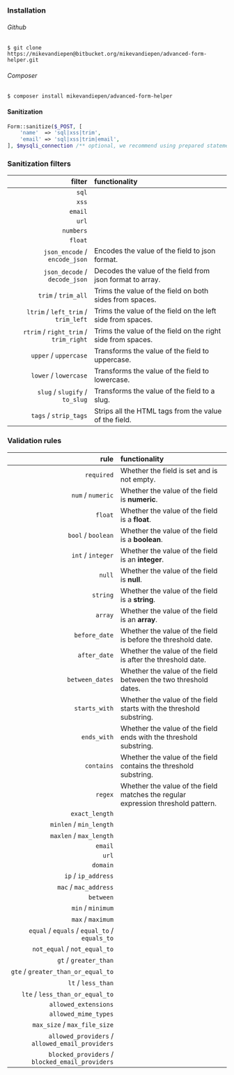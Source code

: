 ### Installation

###### Github
````shell script
$ git clone https://mikevandiepen@bitbucket.org/mikevandiepen/advanced-form-helper.git
````

###### Composer
```shell script
$ composer install mikevandiepen/advanced-form-helper
```

#### Sanitization
```php
Form::sanitize($_POST, [
    'name'  => 'sql|xss|trim',
    'email' => 'sql|xss|trim|email',
], $mysqli_connection /** optional, we recommend using prepared statements */);
```

### Sanitization filters
| filter | functionality | 
|---:|:---|
|`sql` | | 
|`xss` | | 
|`email` | | 
|`url` | | 
|`numbers` | | 
|`float` | | 
|`json_encode` / `encode_json` | Encodes the value of the field to json format. | 
|`json_decode` / `decode_json` | Decodes the value of the field from json format to array. | 
|`trim` / `trim_all` | Trims the value of the field on both sides from spaces. | 
|`ltrim` / `left_trim` / `trim_left` | Trims the value of the field on the left side from spaces. | 
|`rtrim` / `right_trim` / `trim_right`| Trims the value of the field on the right side from spaces. | 
|`upper` / `uppercase` | Transforms the value of the field to uppercase. | 
|`lower` / `lowercase`| Transforms the value of the field to lowercase. | 
|`slug` / `slugify` / `to_slug` | Transforms the value of the field to a slug. | 
|`tags` / `strip_tags` | Strips all the HTML tags from the value of the field. | 

### Validation rules
| rule | functionality | 
|---:|:---|
| `required` | Whether the field is set and is not empty.| 
| `num` / `numeric` | Whether the value of the field is **numeric**. | 
| `float` | Whether the value of the field is a **float**. | 
| `bool` / `boolean` | Whether the value of the field is a **boolean**. | 
| `int` / `integer` | Whether the value of the field is an **integer**. | 
| `null` | Whether the value of the field is **null**. | 
| `string` | Whether the value of the field is a **string**. | 
| `array` | Whether the value of the field is an **array**. | 
| `before_date` | Whether the value of the field is before the threshold date. | 
| `after_date` | Whether the value of the field is after the threshold date. | 
| `between_dates` | Whether the value of the field between the two threshold dates. | 
| `starts_with` | Whether the value of the field starts with the threshold substring. | 
| `ends_with` | Whether the value of the field ends with the threshold substring. | 
| `contains` | Whether the value of the field contains the threshold substring. | 
| `regex` | Whether the value of the field matches the regular expression threshold pattern.  | 
| `exact_length` |  | 
| `minlen` / `min_length` |  | 
| `maxlen` / `max_length` |  | 
| `email` |  | 
| `url` |  | 
| `domain` |  | 
| `ip` / `ip_address` |  | 
| `mac` / `mac_address` |  | 
| `between` |  | 
| `min` / `minimum` |  | 
| `max` / `maximum` |  | 
| `equal` / `equals` / `equal_to` / `equals_to` |  | 
| `not_equal` / `not_equal_to` |  |  
| `gt` / `greater_than` |  | 
| `gte` / `greater_than_or_equal_to` |  | 
| `lt` / `less_than` |  | 
| `lte` / `less_than_or_equal_to` |  | 
| `allowed_extensions` |  | 
| `allowed_mime_types` |  | 
| `max_size` / `max_file_size` |  | 
| `allowed_providers` / `allowed_email_providers` |  | 
| `blocked_providers` / `blocked_email_providers` |  |  